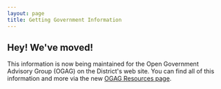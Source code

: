 ```yaml
---
layout: page
title: Getting Government Information
---
```


## Hey! We've moved!

This information is now being maintained for the Open Government Advisory Group (OGAG) on the District's web site. You can find all of this information and more via the new [OGAG Resources page](http://ogag.dc.gov/page/open-resources). 

